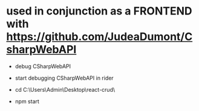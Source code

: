 # used in conjunction as a FRONTEND with https://github.com/JudeaDumont/CsharpWebAPI
- debug CSharpWebAPI

- start debugging CSharpWebAPI in rider
- cd C:\Users\Admin\Desktop\react-crud\
- npm start